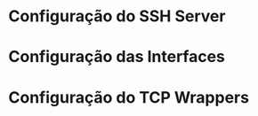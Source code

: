 <h1>Configuração do SSH Server</h1>

<h1>Configuração das Interfaces</h1>

<h1>Configuração do TCP Wrappers</h1>
